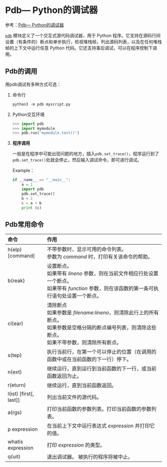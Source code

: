 # Pdb— Python的调试器

参考：[Pdb— Python的调试器](https://docs.python.org/zh-cn/3.6/library/pdb.html?highlight=pdb#debugger-commands)

[`pdb`](https://docs.python.org/zh-cn/3.6/library/pdb.html?highlight=pdb#module-pdb) 模块定义了一个交互式源代码调试器，用于 Python 程序。它支持在源码行间设置（有条件的）断点和单步执行，检视堆栈帧，列出源码列表，以及在任何堆栈帧的上下文中运行任意 Python 代码。它还支持事后调试，可以在程序控制下调用。

## Pdb的调用

用pdb调试有多种方式可选：

1. 命令行

    ```py
    python3 -m pdb myscript.py
    ```

    

2. Python交互环境

    ```py
    >>> import pdb
    >>> import mymodule
    >>> pdb.run('mymodule.test()')
    ```

    

3. **程序调用**

    一般是在程序中可能出现问题的地方，插入`pdb.set_trace()`，程序运行到了`pdb.set_trace()`处就会停止，然后输入调试命令，即可进行调试。

    Example：

    ```py
    if __name__ == "__main__":
    	a = 1
    	import pdb
    	pdb.set_trace()	
    	b = 2
    	c = a + b
    	print (c)
    ```

    

## Pdb常用命令

| 命令                    | 作用                                                         |
| :---------------------- | :----------------------------------------------------------- |
| h(elp) [command]        | 不带参数时，显示可用的命令列表。<br />参数为 *command* 时，打印有关该命令的帮助。 |
| b(reak)                 | 设置断点。<br />如果带有 *lineno* 参数，则在当前文件相应行处设置一个断点。<br />如果带有 *function* 参数，则在该函数的第一条可执行语句处设置一个断点。 |
| cl(ear)                 | 清除断点<br />如果参数是 *filename:lineno*，则清除此行上的所有断点。<br />如果参数是空格分隔的断点编号列表，则清除这些断点。<br />如果不带参数，则清除所有断点。 |
| s(tep)                  | 执行当前行，在第一个可以停止的位置（在调用的函数中或在当前函数的下一行）停下。 |
| n(ext)                  | 继续运行，直到运行到当前函数的下一行，或当前函数返回为止。   |
| r(eturn)                | 继续运行，直到当前函数返回。                                 |
| l(ist)  [first[, last]] | 列出当前文件的源代码。                                       |
| a(rgs)                  | 打印当前函数的参数列表。打印当前函数的参数列表。             |
| p expression            | 在当前上下文中运行表达式 *expression* 并打印它的值。         |
| whatis expression       | 打印 *expression* 的类型。                                   |
| q(uit)                  | 退出调试器。 被执行的程序将被中止。                          |

